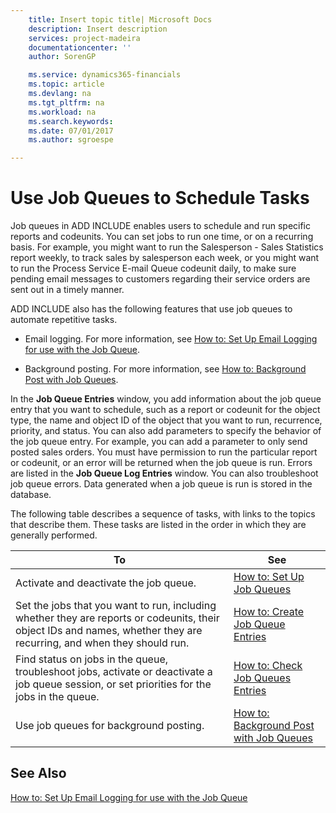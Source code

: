 ```yaml
---
    title: Insert topic title| Microsoft Docs
    description: Insert description
    services: project-madeira
    documentationcenter: ''
    author: SorenGP

    ms.service: dynamics365-financials
    ms.topic: article
    ms.devlang: na
    ms.tgt_pltfrm: na
    ms.workload: na
    ms.search.keywords:
    ms.date: 07/01/2017
    ms.author: sgroespe

---
```

# Use Job Queues to Schedule Tasks
Job queues in ADD INCLUDE<!--[!INCLUDE[navnow](../../includes/navnow_md.md)]--> enables users to schedule and run specific reports and codeunits. You can set jobs to run one time, or on a recurring basis. For example, you might want to run the Salesperson - Sales Statistics report weekly, to track sales by salesperson each week, or you might want to run the Process Service E-mail Queue codeunit daily, to make sure pending email messages to customers regarding their service orders are sent out in a timely manner.  
  
 ADD INCLUDE<!--[!INCLUDE[navnow](../../includes/navnow_md.md)]--> also has the following features that use job queues to automate repetitive tasks.  
  
-   Email logging. For more information, see [How to: Set Up Email Logging for use with the Job Queue](../how-to-set-up-email-logging-for-use-with-the-job-queue.md).  
  
-   Background posting. For more information, see [How to: Background Post with Job Queues](../how-to-background-post-with-job-queues.md).  
  
 In the **Job Queue Entries** window, you add information about the job queue entry that you want to schedule, such as a report or codeunit for the object type, the name and object ID of the object that you want to run, recurrence, priority, and status. You can also add parameters to specify the behavior of the job queue entry. For example, you can add a parameter to only send posted sales orders. You must have permission to run the particular report or codeunit, or an error will be returned when the job queue is run. Errors are listed in the **Job Queue Log Entries** window. You can also troubleshoot job queue errors. Data generated when a job queue is run is stored in the database.  
  
 The following table describes a sequence of tasks, with links to the topics that describe them. These tasks are listed in the order in which they are generally performed.  
  
|**To**|**See**|  
|------------|-------------|  
|Activate and deactivate the job queue.|[How to: Set Up Job Queues](../how-to-set-up-job-queues.md)|  
|Set the jobs that you want to run, including whether they are reports or codeunits, their object IDs and names, whether they are recurring, and when they should run.|[How to: Create Job Queue Entries](../how-to-create-job-queue-entries.md)|  
|Find status on jobs in the queue, troubleshoot jobs, activate or deactivate a job queue session, or set priorities for the jobs in the queue.|[How to: Check Job Queues Entries](../how-to-check-job-queues-entries.md)|  
|Use job queues for background posting.|[How to: Background Post with Job Queues](../how-to-background-post-with-job-queues.md)|  
  
## See Also  
 [How to: Set Up Email Logging for use with the Job Queue](../how-to-set-up-email-logging-for-use-with-the-job-queue.md)